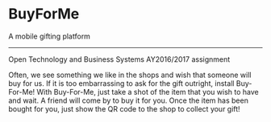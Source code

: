 # BuyForMe

A mobile gifting platform

---

Open Technology and Business Systems AY2016/2017 assignment

Often, we see something we like in the shops and wish that someone will buy for us. If it is too embarrassing to ask for the gift outright, install Buy-For-Me! With Buy-For-Me, just take a shot of the item that you wish to have and wait. A friend will come by to buy it for you. Once the item has been bought for you, just show the QR code to the shop to collect your gift!

